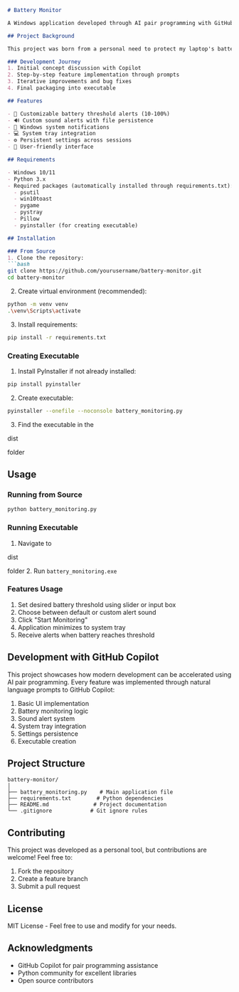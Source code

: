 ```markdown
# Battery Monitor

A Windows application developed through AI pair programming with GitHub Copilot to prevent battery overcharging.

## Project Background

This project was born from a personal need to protect my laptop's battery life by preventing overcharging. The entire application was developed through conversational programming with GitHub Copilot, demonstrating the power of AI-assisted development.

### Development Journey
1. Initial concept discussion with Copilot
2. Step-by-step feature implementation through prompts
3. Iterative improvements and bug fixes
4. Final packaging into executable

## Features

- 🔋 Customizable battery threshold alerts (10-100%)
- 🔊 Custom sound alerts with file persistence
- 🔔 Windows system notifications
- 💻 System tray integration
- ⚙️ Persistent settings across sessions
- 🎯 User-friendly interface

## Requirements

- Windows 10/11
- Python 3.x
- Required packages (automatically installed through requirements.txt):
  - psutil
  - win10toast
  - pygame
  - pystray
  - Pillow
  - pyinstaller (for creating executable)

## Installation

### From Source
1. Clone the repository:
```bash
git clone https://github.com/yourusername/battery-monitor.git
cd battery-monitor
```

2. Create virtual environment (recommended):
```bash
python -m venv venv
.\venv\Scripts\activate
```

3. Install requirements:
```bash
pip install -r requirements.txt
```

### Creating Executable
1. Install PyInstaller if not already installed:
```bash
pip install pyinstaller
```

2. Create executable:
```bash
pyinstaller --onefile --noconsole battery_monitoring.py
```

3. Find the executable in the 

dist

 folder

## Usage

### Running from Source
```bash
python battery_monitoring.py
```

### Running Executable
1. Navigate to 

dist

 folder
2. Run `battery_monitoring.exe`

### Features Usage
1. Set desired battery threshold using slider or input box
2. Choose between default or custom alert sound
3. Click "Start Monitoring"
4. Application minimizes to system tray
5. Receive alerts when battery reaches threshold

## Development with GitHub Copilot

This project showcases how modern development can be accelerated using AI pair programming. Every feature was implemented through natural language prompts to GitHub Copilot:

1. Basic UI implementation
2. Battery monitoring logic
3. Sound alert system
4. System tray integration
5. Settings persistence
6. Executable creation

## Project Structure

```
battery-monitor/
│
├── battery_monitoring.py    # Main application file
├── requirements.txt        # Python dependencies
├── README.md              # Project documentation
└── .gitignore            # Git ignore rules
```

## Contributing

This project was developed as a personal tool, but contributions are welcome! Feel free to:
1. Fork the repository
2. Create a feature branch
3. Submit a pull request

## License

MIT License - Feel free to use and modify for your needs.

## Acknowledgments

- GitHub Copilot for pair programming assistance
- Python community for excellent libraries
- Open source contributors

```